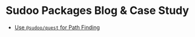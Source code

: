 # Sudoo Packages Blog & Case Study

-   [Use `@sudoo/quest` for Path Finding](./blog/use-quest-for-path-finding)
